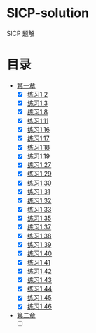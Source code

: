 # SICP-solution
SICP 题解

# 目录
* [第一章](/Chapter1)
  * [x] [练习1.2](/Chapter1/exercise_1_2.lisp)
  * [x] [练习1.3](/Chapter1/exercise_1_3.scm)
  * [x] [练习1.8](/Chapter1/exercise_1_8.scm)
  * [x] [练习1.11](/Chapter1/exercise_1_11.scm)
  * [x] [练习1.16](/Chapter1/exercise_1_16.scm)
  * [x] [练习1.17](/Chapter1/exercise_1_17.scm)
  * [x] [练习1.18](/Chapter1/exercise_1_18.scm)
  * [x] [练习1.19](/Chapter1/exercise_1_19.scm)
  * [x] [练习1.27](/Chapter1/exercise_1_27.scm)
  * [x] [练习1.29](/Chapter1/exercise_1_29.scm)
  * [x] [练习1.30](/Chapter1/exercise_1_30.scm)
  * [x] [练习1.31](/Chapter1/exercise_1_31.scm)
  * [x] [练习1.32](/Chapter1/exercise_1_32.scm)
  * [x] [练习1.33](/Chapter1/exercise_1_33.scm)
  * [x] [练习1.35](/Chapter1/exercise_1_35.scm)
  * [x] [练习1.37](/Chapter1/exercise_1_37.scm)
  * [x] [练习1.38](/Chapter1/exercise_1_38.scm)
  * [x] [练习1.39](/Chapter1/exercise_1_39.scm)
  * [x] [练习1.40](/Chapter1/exercise_1_40.scm)
  * [x] [练习1.41](/Chapter1/exercise_1_41.scm)
  * [x] [练习1.42](/Chapter1/exercise_1_42.scm)
  * [x] [练习1.43](/Chapter1/exercise_1_43.scm)
  * [x] [练习1.44](/Chapter1/exercise_1_44.scm)
  * [x] [练习1.45](/Chapter1/exercise_1_45.scm)
  * [x] [练习1.46](/Chapter1/exercise_1_46.scm)
* [第二章](/Chapter2)
  * [ ] []()
